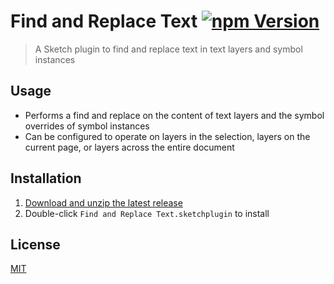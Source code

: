 # Find and Replace Text [![npm Version](https://img.shields.io/npm/v/sketch-find-and-replace-text)](https://www.npmjs.com/package/sketch-find-and-replace-text)

> A Sketch plugin to find and replace text in text layers and symbol instances

## Usage

- Performs a find and replace on the content of text layers and the symbol overrides of symbol instances
- Can be configured to operate on layers in the selection, layers on the current page, or layers across the entire document

## Installation

1. [Download and unzip the latest release](https://github.com/yuanqing/sketch-plugins/releases/download/sketch-find-and-replace-text-0.1.1/plugin.zip)
2. Double-click `Find and Replace Text.sketchplugin` to install

## License

[MIT](LICENSE.md)
